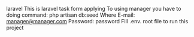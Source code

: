 laravel
This is laravel task form applying To using manager you have to doing command: php artisan db:seed Where E-mail: manager@manager.com 
Password: password
Fill .env. root file to run this project